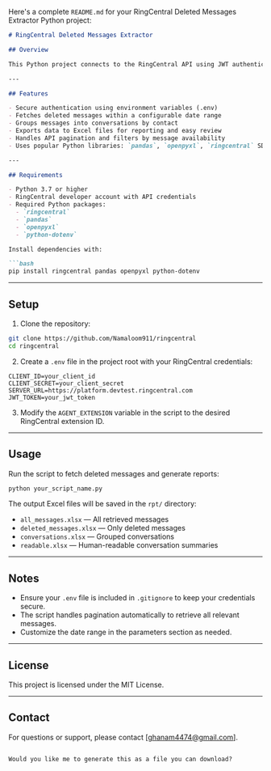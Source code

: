 Here's a complete `README.md` for your RingCentral Deleted Messages Extractor Python project:

````markdown
# RingCentral Deleted Messages Extractor

## Overview

This Python project connects to the RingCentral API using JWT authentication to retrieve deleted SMS and text messages from a specified extension. It processes and organizes the messages into structured Excel reports, making it easy to analyze and archive deleted communications.

---

## Features

- Secure authentication using environment variables (.env)  
- Fetches deleted messages within a configurable date range  
- Groups messages into conversations by contact  
- Exports data to Excel files for reporting and easy review  
- Handles API pagination and filters by message availability  
- Uses popular Python libraries: `pandas`, `openpyxl`, `ringcentral` SDK

---

## Requirements

- Python 3.7 or higher  
- RingCentral developer account with API credentials  
- Required Python packages:
  - `ringcentral`
  - `pandas`
  - `openpyxl`
  - `python-dotenv`

Install dependencies with:

```bash
pip install ringcentral pandas openpyxl python-dotenv
````

---

## Setup

1. Clone the repository:

```bash
git clone https://github.com/Namaloom911/ringcentral
cd ringcentral
```

2. Create a `.env` file in the project root with your RingCentral credentials:

```env
CLIENT_ID=your_client_id
CLIENT_SECRET=your_client_secret
SERVER_URL=https://platform.devtest.ringcentral.com
JWT_TOKEN=your_jwt_token
```

3. Modify the `AGENT_EXTENSION` variable in the script to the desired RingCentral extension ID.

---

## Usage

Run the script to fetch deleted messages and generate reports:

```bash
python your_script_name.py
```

The output Excel files will be saved in the `rpt/` directory:

* `all_messages.xlsx` — All retrieved messages
* `deleted_messages.xlsx` — Only deleted messages
* `conversations.xlsx` — Grouped conversations
* `readable.xlsx` — Human-readable conversation summaries

---

## Notes

* Ensure your `.env` file is included in `.gitignore` to keep your credentials secure.
* The script handles pagination automatically to retrieve all relevant messages.
* Customize the date range in the parameters section as needed.

---

## License

This project is licensed under the MIT License.

---

## Contact

For questions or support, please contact \[[ghanam4474@gmail.com](mailto:your-ghanam4474@gmail.com)].

```

Would you like me to generate this as a file you can download?
```
